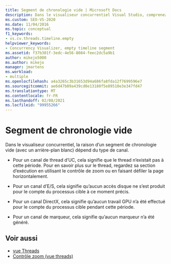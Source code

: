 ```yaml
---
title: Segment de chronologie vide | Microsoft Docs
description: Dans le visualiseur concurrentiel Visual Studio, comprenez la raison pour laquelle une section d’une chronologie peut être vide (a un arrière-plan blanc) pour un type de canal.
ms.custom: SEO-VS-2020
ms.date: 11/04/2016
ms.topic: conceptual
f1_keywords:
- vs.cv.threads.timeline.empty
helpviewer_keywords:
- Concurrency Visualizer, empty timeline segment
ms.assetid: f37b301f-3edc-4e56-8084-feec2dc5a9b1
author: mikejo5000
ms.author: mikejo
manager: jmartens
ms.workload:
- multiple
ms.openlocfilehash: a4a3265c3b31653d94a686fa8fda12f7699596e7
ms.sourcegitcommit: ae6d47b09a439cd0e13180f5e89510e3e347fd47
ms.translationtype: MT
ms.contentlocale: fr-FR
ms.lasthandoff: 02/08/2021
ms.locfileid: "99955266"
---
```

# <a name="empty-timeline-segment"></a>Segment de chronologie vide
Dans le visualiseur concurrentiel, la raison d’un segment de chronologie vide (avec un arrière-plan blanc) dépend du type de canal.

- Pour un canal de thread d’UC, cela signifie que le thread n’existait pas à cette période. Pour en savoir plus sur le thread, regardez sa section d’exécution en utilisant le contrôle de zoom ou en faisant défiler la page horizontalement.

- Pour un canal d’E/S, cela signifie qu’aucun accès disque ne s’est produit pour le compte du processus cible à ce moment précis.

- Pour un canal DirectX, cela signifie qu’aucun travail GPU n’a été effectué pour le compte du processus cible pendant cette période.

- Pour un canal de marqueur, cela signifie qu’aucun marqueur n’a été généré.

## <a name="see-also"></a>Voir aussi
- [vue Threads](../profiling/threads-view-parallel-performance.md)
- [Contrôle zoom (vue threads)](../profiling/zoom-control-threads-view.md)